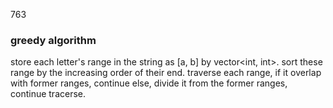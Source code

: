 763

### greedy algorithm
store each letter's range in the string as [a, b] by vector<int, int>.
sort these range by the increasing order of their end.
traverse each range, if it overlap with former ranges, continue
else, divide it from the former ranges, continue tracerse.
